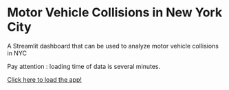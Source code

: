 # Motor Vehicle Collisions in New York City
A Streamlit dashboard that can be used to analyze motor vehicle collisions in NYC

Pay attention : loading time of data is several minutes.

[Click here to load the app!](https://share.streamlit.io/cbohnert67/motor-vehicule-collisions-nyc/main/app.py)
